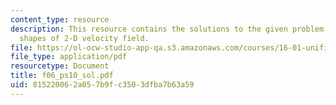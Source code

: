 ```yaml
---
content_type: resource
description: This resource contains the solutions to the given problem on streamline
  shapes of 2-D velocity field.
file: https://ol-ocw-studio-app-qa.s3.amazonaws.com/courses/16-01-unified-engineering-i-ii-iii-iv-fall-2005-spring-2006/815220062a057b9fc3503dfba7b63a59_f06_ps10_sol.pdf
file_type: application/pdf
resourcetype: Document
title: f06_ps10_sol.pdf
uid: 81522006-2a05-7b9f-c350-3dfba7b63a59
---
```

